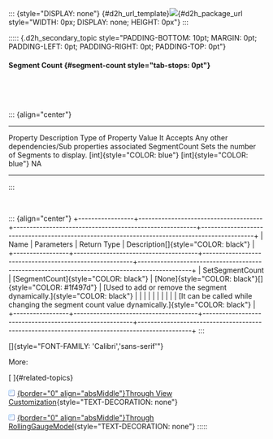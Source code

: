 ::: {style="DISPLAY: none"}
[](ms-xhelp:///?Id=d2h_url_template){#d2h_url_template}![](!package_url!){#d2h_package_url style="WIDTH: 0px; DISPLAY: none; HEIGHT: 0px"}
:::

::::: {.d2h_secondary_topic style="PADDING-BOTTOM: 10pt; MARGIN: 0pt; PADDING-LEFT: 0pt; PADDING-RIGHT: 0pt; PADDING-TOP: 0pt"}
#### Segment Count {#segment-count style="tab-stops: 0pt"}

 

 

::: {align="center"}
  -------------- ----------------------------------------- ---------------------------- ---------------------------- --------------------------------------------------
  Property       Description                               Type of Property             Value It Accepts             Any other dependencies/Sub properties associated
  SegmentCount   Sets the number of Segments to display.   [int]{style="COLOR: blue"}   [int]{style="COLOR: blue"}   NA
  -------------- ----------------------------------------- ---------------------------- ---------------------------- --------------------------------------------------
:::

 

::: {align="center"}
+-----------------+--------------------------------------+--------------------------------------------------------+----------------------------------------------------------------------------------------------+
| Name            | Parameters                           | Return Type                                            | Description[]{style="COLOR: black"}                                                          |
+-----------------+--------------------------------------+--------------------------------------------------------+----------------------------------------------------------------------------------------------+
| SetSegmentCount | [SegmentCount]{style="COLOR: black"} | [None]{style="COLOR: black"}[]{style="COLOR: #1f497d"} | [Used to add or remove the segment dynamically.]{style="COLOR: black"}                       |
|                 |                                      |                                                        |                                                                                              |
|                 |                                      |                                                        | [It can be called while changing the segment count value dynamically.]{style="COLOR: black"} |
+-----------------+--------------------------------------+--------------------------------------------------------+----------------------------------------------------------------------------------------------+
:::

[]{style="FONT-FAMILY: 'Calibri','sans-serif'"} 

More:

[ ]{#related-topics}

[![](button.gif){border="0" align="absMiddle"}Through View Customization](ms-xhelp:///?Id=95c3d2a0-2062-49c8-bdbd-356d530e34af){style="TEXT-DECORATION: none"}

[![](button.gif){border="0" align="absMiddle"}Through RollingGaugeModel](ms-xhelp:///?Id=5d68b484-80ee-4301-9f5b-823b809f78b5){style="TEXT-DECORATION: none"}
:::::
